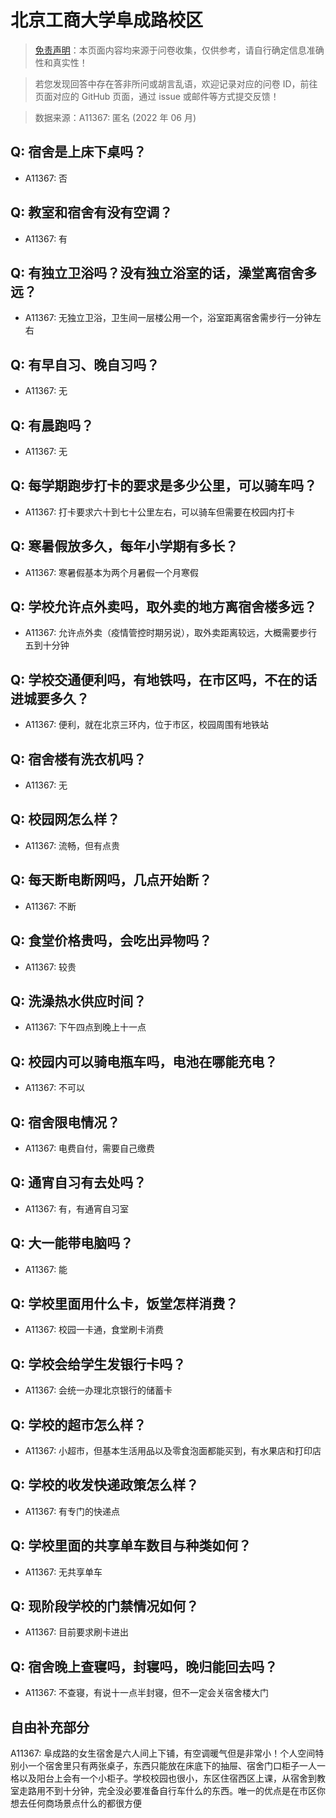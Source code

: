 # 北京工商大学阜成路校区

> [免责声明](https://colleges.chat/#_3)：本页面内容均来源于问卷收集，仅供参考，请自行确定信息准确性和真实性！

> 若您发现回答中存在答非所问或胡言乱语，欢迎记录对应的问卷 ID，前往页面对应的 GitHub 页面，通过 issue 或邮件等方式提交反馈！

> 数据来源：A11367: 匿名 (2022 年 06 月)

## Q: 宿舍是上床下桌吗？

- A11367: 否

## Q: 教室和宿舍有没有空调？

- A11367: 有

## Q: 有独立卫浴吗？没有独立浴室的话，澡堂离宿舍多远？

- A11367: 无独立卫浴，卫生间一层楼公用一个，浴室距离宿舍需步行一分钟左右

## Q: 有早自习、晚自习吗？

- A11367: 无

## Q: 有晨跑吗？

- A11367: 无

## Q: 每学期跑步打卡的要求是多少公里，可以骑车吗？

- A11367: 打卡要求六十到七十公里左右，可以骑车但需要在校园内打卡

## Q: 寒暑假放多久，每年小学期有多长？

- A11367: 寒暑假基本为两个月暑假一个月寒假

## Q: 学校允许点外卖吗，取外卖的地方离宿舍楼多远？

- A11367: 允许点外卖（疫情管控时期另说），取外卖距离较远，大概需要步行五到十分钟

## Q: 学校交通便利吗，有地铁吗，在市区吗，不在的话进城要多久？

- A11367: 便利，就在北京三环内，位于市区，校园周围有地铁站

## Q: 宿舍楼有洗衣机吗？

- A11367: 无

## Q: 校园网怎么样？

- A11367: 流畅，但有点贵

## Q: 每天断电断网吗，几点开始断？

- A11367: 不断

## Q: 食堂价格贵吗，会吃出异物吗？

- A11367: 较贵

## Q: 洗澡热水供应时间？

- A11367: 下午四点到晚上十一点

## Q: 校园内可以骑电瓶车吗，电池在哪能充电？

- A11367: 不可以

## Q: 宿舍限电情况？

- A11367: 电费自付，需要自己缴费

## Q: 通宵自习有去处吗？

- A11367: 有，有通宵自习室

## Q: 大一能带电脑吗？

- A11367: 能

## Q: 学校里面用什么卡，饭堂怎样消费？

- A11367: 校园一卡通，食堂刷卡消费

## Q: 学校会给学生发银行卡吗？

- A11367: 会统一办理北京银行的储蓄卡

## Q: 学校的超市怎么样？

- A11367: 小超市，但基本生活用品以及零食泡面都能买到，有水果店和打印店

## Q: 学校的收发快递政策怎么样？

- A11367: 有专门的快递点

## Q: 学校里面的共享单车数目与种类如何？

- A11367: 无共享单车

## Q: 现阶段学校的门禁情况如何？

- A11367: 目前要求刷卡进出

## Q: 宿舍晚上查寝吗，封寝吗，晚归能回去吗？

- A11367: 不查寝，有说十一点半封寝，但不一定会关宿舍楼大门

## 自由补充部分

A11367: 阜成路的女生宿舍是六人间上下铺，有空调暖气但是非常小！个人空间特别小一个宿舍里只有两张桌子，东西只能放在床底下的抽屉、宿舍门口柜子一人一格以及阳台上会有一个小柜子。学校校园也很小，东区住宿西区上课，从宿舍到教室走路用不到十分钟，完全没必要准备自行车什么的东西。唯一的优点是在市区你想去任何商场景点什么的都很方便